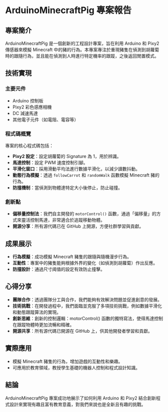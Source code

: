 # ArduinoMinecraftPig 專案報告

## 專案簡介
ArduinoMinecraftPig 是一個創新的工程設計專案，旨在利用 Arduino 和 Pixy2 傳感器來模擬 Minecraft 中的豬的行為。本專案專注於重現豬隻在偵測到胡蘿蔔時的跟隨行為，並且能在偵測到人時進行特定機率的跟蹤，之後返回閒置模式。

## 技術實現
### 主要元件
- Arduino 控制板
- Pixy2 彩色感應相機
- DC 減速馬達
- 其他電子元件（如電阻、電容等）

### 程式碼概覽
專案的核心程式碼包括：
- **Pixy2 設定**：設定胡蘿蔔的 Signature 為 1，用於辨識。
- **馬達控制**：設定 PWM 速度控制引腳。
- **平滑化窗口**：採用滑動平均法進行數據平滑化，以減少讀數抖動。
- **動態行為模擬**：透過 `followCarrot` 和 `randomWalk` 函數模擬 Minecraft 豬的行為。
- **防撞機制**：當偵測到物體達特定大小後停止，防止碰撞。

### 創新點
- **偏移量控制法**：我們自主開發的 `motorControl()` 函數，通過「偏移量」的方式來靈活控制馬達，非常適合於追蹤移動物體。
- **開源分享**：所有源代碼已在 GitHub 上開源，方便社群學習與貢獻。

## 成果展示
- **行為模擬**：成功模擬 Minecraft 豬隻的跟隨與隨機漫步行為。
- **互動性**：專案中的豬隻能夠根據外界的變化（如偵測到胡蘿蔔）作出反應。
- **防撞設計**：通過尺寸阈值的設定有效防止撞擊。

## 心得分享
- **團隊合作**：透過團隊分工與合作，我們能夠有效解決問題並促進創意的發展。
- **技術挑戰**：在開發過程中，我們面臨並克服了多項技術挑戰，例如數據平滑化和動態跟蹤算法的實現。
- **創新思維**：創新的控制邏輯：motorControl() 函數的獨特寫法，使得馬達控制在跟蹤物體時更加流暢和精確。
- **開源共享**：所有源代碼已開源在 GitHub 上，供其他開發者學習和貢獻。

## 實際應用
- 模擬 Minecraft 豬隻的行為，增加遊戲的互動性和樂趣。
- 可應用於教育領域，教授學生基礎的機器人控制和程式設計知識。

## 結論
ArduinoMinecraftPig 專案成功地展示了如何利用 Arduino 和 Pixy2 結合創新程式設計來實現有趣且富有教育意義，對我們來說也是全新且有趣的挑戰。